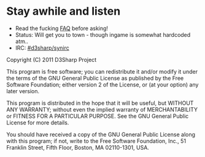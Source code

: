 # Stay awhile and listen

* Read the fucking [FAQ](/raistlinthewiz/d3sharp/wiki/FAQ) before asking!
* Status: Will get you to town - though ingame is somewhat hardcoded atm..
* IRC: [#d3sharp/synirc](http://chat.mibbit.com/?server=irc.synIRC.net&channel=%23d3sharp)

Copyright (C) 2011 D3Sharp Project

This program is free software; you can redistribute it and/or
modify it under the terms of the GNU General Public License
as published by the Free Software Foundation; either version 2
of the License, or (at your option) any later version.

This program is distributed in the hope that it will be useful,
but WITHOUT ANY WARRANTY; without even the implied warranty of
MERCHANTABILITY or FITNESS FOR A PARTICULAR PURPOSE.  See the
GNU General Public License for more details.

You should have received a copy of the GNU General Public License
along with this program; if not, write to the Free Software
Foundation, Inc., 51 Franklin Street, Fifth Floor, Boston, MA  02110-1301, USA.